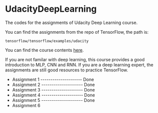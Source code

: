# UdacityDeepLearning
The codes for the assignments of Udacity Deep Learning course.

You can find the assignments from the repo of TensorFlow, the path is:
<pre><code>tensorflow/tensorflow/examples/udacity</code></pre>

You can find the course contents [here](https://classroom.udacity.com/courses/ud730/).

If you are not familar with deep learning, this course provides a good introduction to MLP, CNN and RNN. If you are a deep learning expert, the assignments are still good resources to practice TensorFlow.

* Assignment 1 --------------------- Done
* Assignment 2 --------------------- Done
* Assignment 3 --------------------- Done
* Assignment 4 --------------------- Done
* Assignment 5 --------------------- Done
* Assignment 6
